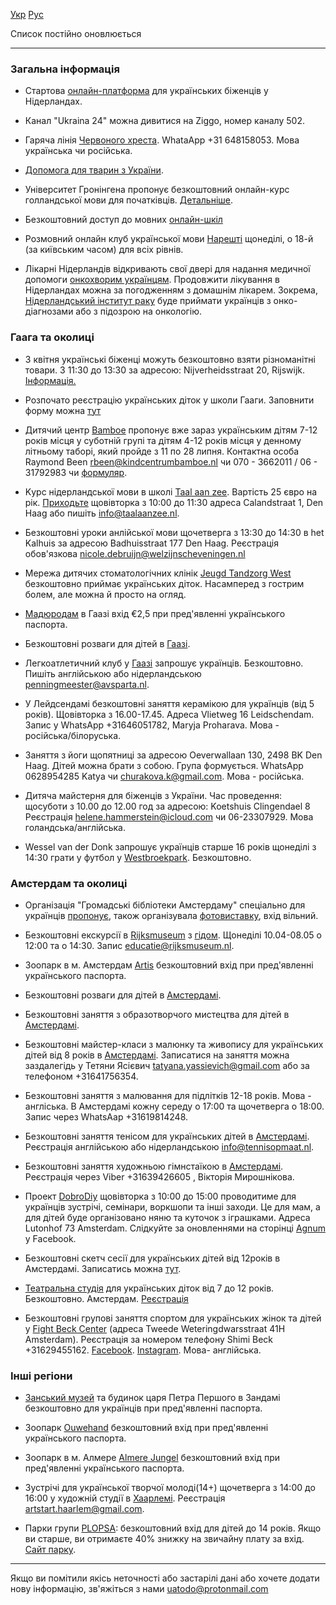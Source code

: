 [Укр](/) [Рус](/ru)

Список постійно оновлюється

---

### Загальна інформація 

* Стартова [онлайн-платформа](https://www.refugeehelp.nl/get-help) для українських біженців у Нідерландах.

* Канал "Ukraina 24" можна дивитися на Ziggo, номер каналу 502.

* Гаряча лінія [Червоного хреста](https://www.rodekruis.nl/ukrainian/). WhataApp +31 648158053. Мова українська чи російська.

* [Допомога для тварин з України](https://www.hulpvoordierenuitoekraine.nl/uk/#).

* Університет Гронінгена пропонує безкоштовний онлайн-курс голландської мови для початківців. [Детальніше](https://www.rug.nl/language-centre/about-us/news/free-online-dutch-beginners-course-available?fbclid=IwAR3VtZTTJJQiaFjy2PrUly4uTHC9nPwdhcNj3sxrbIDpf5okXQ2ILGuJEkE).

* Безкоштовний доступ до мовних [онлайн-шкіл](https://www.instagram.com/p/Cbo__KADZ-w/?utm_medium=share_sheet)

* Розмовний онлайн клуб української мови [Нарешті](https://www.facebook.com/nareshticlub/?ref=page_internal)  щонеділі, о 18-й (за київським часом) для всіх рівнів.

* Лікарні Нідерландів відкривають свої двері для надання медичної допомоги [онкохворим українцям](https://www.kanker.nl/nieuwsberichten/gratis-kankerzorg-voor-oekraiense-vluchtelingen). Продовжити лікування в Нідерландах можна за погодженням з домашнім лікарем. Зокрема, [Нідерландський інститут раку](https://m.facebook.com/story.php?story_fbid=2047501065429688&id=100005094433625&m_entstream_source=timeline&refid=17&ref=bookmarks&tn=%2As%2AsH-R) буде приймати українців з онко-діагнозами або з підозрою на онкологію.


### Гаага та околицi
* 3 квітня українські біженці можуть безкоштовно взяти різноманітні товари. З 11:30 до 13:30 за адресою: Nijverheidsstraat 20, Rijswijk. [Інформація.](https://facebook.com/groups/500473288376950/permalink/507949124296033/)

* Розпочато реєстрацію українських діток у школи Гааги. Заповнити форму можна [тут](https://scholenwijzer.denhaag.nl/signup-newcomers)

* Дитячий центр [Bamboe](https://www.kindcentrumbamboe.nl) пропонує вже зараз українським дітям 7-12 років місця у суботній групі та дітям 4-12 років місця у денному літньому таборі, який пройде з 11 по 28 липня. Контактна особа Raymond Been <rbeen@kindcentrumbamboe.nl> чи 070 - 3662011 / 06 - 31792983 чи [формуляр](https://forms.office.com/Pages/ResponsePage.aspx?id=U8tAmLxXtEu4BBU7XfsB2QTnhmjpmBFJpgdv_0YDoD5UNElLMjdMV0FHNEcwNzZPRzdGWE5BRTJCQi4u).
 
* Kурс нідерландської мови в школі [Taal aan zee](https://taalaanzee.nl/contact). Вартість 25 євро на рік. [Приходьте](https://taalaanzee.nl/les-krijgen/centraal) щовівторка з 10:00 до 11:30 адреса Calandstraat 1, Den Haag або пишіть <info@taalaanzee.nl>.

* Безкоштовні уроки анлійської мови щочетверга з 13:30 до 14:30 в het Kalhuis за адресою Badhuisstraat 177 Den Haag. Реєстрація обов'язкова <nicole.debruijn@welzijnscheveningen.nl>

* Мережа дитячих стоматологічних клінік [Jeugd Tandzorg West](https://www.smile-west.com/) безкоштовно приймає українських діток. Насамперед з гострим болем, але можна й просто на огляд.

* [Мадюродам](https://www.madurodam.nl/ru) в Гаазі вхід €2,5 при пред'явленні українського паспорта.

* Безкоштовні розваги для дітей в [Гаазі](https://www.facebook.com/2021697194510945/posts/7756351761045431/?d=n).

* Легкоатлетичний клуб у [Гаазі](https://www.avsparta.nl) запрошує українців. Безкоштовно. Пишіть англійською або нідерландською <penningmeester@avsparta.nl>.

* У Лейдсендамі безкоштовні заняття керамікою для українців (від 5 років). Щовівторка з 16.00-17.45. Адреса Vlietweg 16 Leidschendam. Запис у WhatsApp +31646051782, Maryja Proharava. Мова - російська/білоруська.

* Заняття з йоги щопятниці за адресою Oeverwallaan 130, 2498 BK Den Haag. Дітей можна брати з собою. Група формується. WhatsApp 0628954285 Katya  чи <churakova.k@gmail.com>. Мова - російська.

* Дитяча майстерня для біженців з України. Час проведення: щосуботи з 10.00 до 12.00 год за адресою: Koetshuis Clingendael 8 Реєстрація <helene.hammerstein@icloud.com> чи 06-23307929. Мова голандська/англійська.

* Wessel van der Donk запрошує українців старше 16 років щонеділі з 14:30 грати у футбол у [Westbroekpark](https://www.google.com/maps/place/52°06'12.0%22N+4°17'31.7%22E/@52.1033333,4.2899502,17z/data=!3m1!4b1!4m6!3m5!1s0x0:0xdee9c020a8b3c1bc!7e2!8m2!3d52.1033398!4d4.2921466). Безкоштовно. 



### Амстердам та околицi
 
* Організація "Громадські бібліотеки Амстердаму" спеціально для українців [пропонує](https://www.oba.nl/actueel/Ukraine.html), також організувала [фотовиставку](https://www.oba.nl/agenda/oosterdok/fotoexpositieamsterdammeetlviv.html), вхід вільний.

* Безкоштовні екскурсії  в [Rijksmuseum](https://www.rijksmuseum.nl/nl) з [гідом](https://www.instagram.com/weekendtuner/). Щонеділі 10.04-08.05 о 12:00 та о 14:30. Запис <educatie@rijksmuseum.nl>.

* Зоопарк в м. Амстердам [Artis](https://www.artis.nl/nl/) безкоштовний вхід при пред'явленні українського паспорта. 

* Безкоштовні розваги для дітей в [Амстердамі](https://www.instagram.com/p/CbcQmxYgkbr/?utm_medium=copy_link).

* Безкоштовні заняття з образотворчого мистецтва для дітей в [Амстердамі](https://www.instagram.com/p/Ca5EItGgSV-/?utm_medium=copy_link).

* Безкоштовні майстер-класи з малюнку та живопису для українських дітей від 8 років в [Амстердамі](https://wackersacademie.nl/gratis-workshops-kinderen-oekraine/). Записатися на заняття можна заздалегідь у Тетяни Ясієвич <tatyana.yassievich@gmail.com> або за телефоном +31641756354.

* Безкоштовні заняття з малювання для підлітків 12-18 років.  Мова - англіська. В Амстердамі кожну середу о 17:00 та щочетверга о 18:00. Запис через WhatsAap +31619814248.

* Безкоштовні заняття тенісом для українських дітей в [Амстердамі](https://tennisopmaat.nl). Реєстрація англійською або нідерландською <info@tennisopmaat.nl>.

* Безкоштовні заняття художньою гімнстаїкою в [Амстердамі](https://rgstudio.nl). Реєстрація через Viber +31639426605 , Вікторія Мирошнікова.

* Проект [DobroDiy]((https://lycka.amsterdam/)) щовівторка з 10:00 до 15:00 проводитиме для українців зустрічі, семінари, воркшопи та інші заходи. Це для мам, а для дітей буде організовано няню та куточок з іграшками. Адреса Lutonhof 73 Amsterdam. Слідкуйте за оновленнями на сторінці [Agnum](https://www.facebook.com/Agnumevent) у Facebook.

* Безкоштовні скетч сесії для українських дітей від 12років в Амстердамі. Записатись можна [тут](https://instagram.com/kateryna_ti_art?utm_medium=copy_link).

* [Театральна студія](https://www.instagram.com/p/CbfL_dSK7hH/) для українських діток від 7 до 12 років. Безкоштовно. Амстердам. [Реєстрація](https://www.instagram.com/go_sonya/)

* Безкоштовні групові заняття спортом для українських жінок та дітей у [Fight Beck Center](www.FightBeck.nl) (адреса Tweede Weteringdwarsstraat 41H Amsterdam). Реєстрація за номером телефону Shimi Beck +31629455162. [Facebook](https://www.facebook.com/FightBeck/). [Instagram](https://www.instagram.com/fight_beck/). Мова- англійська.


### Iншi pегiони

* [Занський музей](https://zaansmuseum.nl/zien-doen/gratis-toegang-voor-mensen-uit-oekraine/) та будинок царя Петра Першого в Зандамі безкоштовно для українців при пред'явленні паспорта.

* Зоопарк [Ouwehand](https://www.ouwehand.nl/) безкоштовний вхід при пред'явленні українського паспорта.

* Зоопарк в м. Алмере [Almere Jungel](https://almerejungle.nl) безкоштовний вхід при пред'явленні українського паспорта. 

* Зустрічі для української творчої молоді(14+) щочетверга з 14:00 до 16:00 у художній студії в [Хаарлемі](https://www.instagram.com/artstart.haarlem/). Реєстрація  <artstart.haarlem@gmail.com>.

* Парки групи [PLOPSA](https://www.looopings.nl/weblog/19175/Gevluchte-Oekraiense-kinderen-mogen-gratis-naar-Plopsa-parken.html): безкоштовний вхід для дітей до 14 років. Якщо ви старше, ви отримаєте 40% знижку на звичайну плату за вхід. [Сайт парку](https://www.plopsaindoorcoevorden.nl/nl).


---

Якщо ви помітили якісь неточності або застарілі дані або хочете додати нову інформацію, зв'яжіться з нами <uatodo@protonmail.com> 

